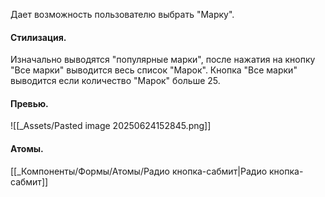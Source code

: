 Дает возможность пользователю выбрать "Марку".

#### Стилизация.
Изначально выводятся "популярные марки", после нажатия на кнопку "Все марки" выводится весь список "Марок".
Кнопка "Все марки" выводится если количество "Марок" больше 25.

#### Превью.
![[_Assets/Pasted image 20250624152845.png]]

#### Атомы.
[[_Компоненты/Формы/Атомы/Радио кнопка-сабмит|Радио кнопка-сабмит]]